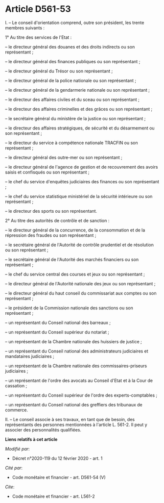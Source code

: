 # Article D561-53

I. – Le conseil d'orientation comprend, outre son président, les trente membres suivants :

1° Au titre des services de l'Etat :

– le directeur général des douanes et des droits indirects ou son représentant ;

– le directeur général des finances publiques ou son représentant ;

– le directeur général du Trésor ou son représentant ;

– le directeur général de la police nationale ou son représentant ;

– le directeur général de la gendarmerie nationale ou son représentant ;

– le directeur des affaires civiles et du sceau ou son représentant ;

– le directeur des affaires criminelles et des grâces ou son représentant ;

– le secrétaire général du ministère de la justice ou son représentant ;

– le directeur des affaires stratégiques, de sécurité et du désarmement ou son représentant ;

– le directeur du service à compétence nationale TRACFIN ou son représentant ;

– le directeur général des outre-mer ou son représentant ;

– le directeur général de l'agence de gestion et de recouvrement des avoirs saisis et confisqués ou son représentant ;

– le chef du service d'enquêtes judiciaires des finances ou son représentant ;

– le chef du service statistique ministériel de la sécurité intérieure ou son représentant ;

– le directeur des sports ou son représentant.

2° Au titre des autorités de contrôle et de sanction :

– le directeur général de la concurrence, de la consommation et de la répression des fraudes ou son représentant ;

– le secrétaire général de l'Autorité de contrôle prudentiel et de résolution ou son représentant ;

– le secrétaire général de l'Autorité des marchés financiers ou son représentant ;

– le chef du service central des courses et jeux ou son représentant ;

– le directeur général de l'Autorité nationale des jeux ou son représentant ;

– le directeur général du haut conseil du commissariat aux comptes ou son représentant ;

– le président de la Commission nationale des sanctions ou son représentant ;

– un représentant du Conseil national des barreaux ;

– un représentant du Conseil supérieur du notariat ;

– un représentant de la Chambre nationale des huissiers de justice ;

– un représentant du Conseil national des administrateurs judiciaires et mandataires judiciaires ;

– un représentant de la Chambre nationale des commissaires-priseurs judiciaires ;

– un représentant de l'ordre des avocats au Conseil d'Etat et à la Cour de cassation ;

– un représentant du Conseil supérieur de l'ordre des experts-comptables ;

– un représentant du Conseil national des greffiers des tribunaux de commerce.

II. – Le conseil associe à ses travaux, en tant que de besoin, des représentants des personnes mentionnées à l'article L.
561-2. Il peut y associer des personnalités qualifiées.

**Liens relatifs à cet article**

_Modifié par_:

  - Décret n°2020-119 du 12 février 2020 - art. 1

_Cité par_:

  - Code monétaire et financier - art. D561-54 (V)

_Cite_:

  - Code monétaire et financier - art. L561-2
